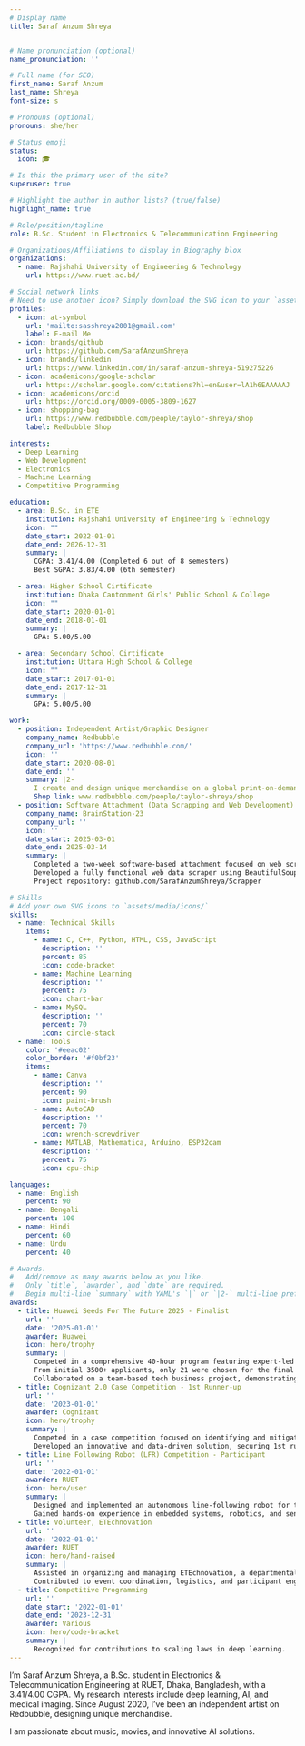 ```yaml
---
# Display name
title: Saraf Anzum Shreya


# Name pronunciation (optional)
name_pronunciation: ''

# Full name (for SEO)
first_name: Saraf Anzum
last_name: Shreya
font-size: s

# Pronouns (optional)
pronouns: she/her

# Status emoji
status:
  icon: 🎓

# Is this the primary user of the site?
superuser: true

# Highlight the author in author lists? (true/false)
highlight_name: true

# Role/position/tagline
role: B.Sc. Student in Electronics & Telecommunication Engineering

# Organizations/Affiliations to display in Biography blox
organizations:
  - name: Rajshahi University of Engineering & Technology
    url: https://www.ruet.ac.bd/

# Social network links
# Need to use another icon? Simply download the SVG icon to your `assets/media/icons/` folder.
profiles:
  - icon: at-symbol
    url: 'mailto:sasshreya2001@gmail.com'
    label: E-mail Me
  - icon: brands/github
    url: https://github.com/SarafAnzumShreya
  - icon: brands/linkedin
    url: https://www.linkedin.com/in/saraf-anzum-shreya-519275226
  - icon: academicons/google-scholar
    url: https://scholar.google.com/citations?hl=en&user=lA1h6EAAAAAJ
  - icon: academicons/orcid
    url: https://orcid.org/0009-0005-3809-1627
  - icon: shopping-bag
    url: https://www.redbubble.com/people/taylor-shreya/shop
    label: Redbubble Shop

interests:
  - Deep Learning
  - Web Development
  - Electronics
  - Machine Learning
  - Competitive Programming

education:
  - area: B.Sc. in ETE
    institution: Rajshahi University of Engineering & Technology
    icon: ""
    date_start: 2022-01-01
    date_end: 2026-12-31
    summary: |
      CGPA: 3.41/4.00 (Completed 6 out of 8 semesters)
      Best SGPA: 3.83/4.00 (6th semester)

  - area: Higher School Cirtificate 
    institution: Dhaka Cantonment Girls' Public School & College
    icon: ""
    date_start: 2020-01-01
    date_end: 2018-01-01
    summary: |
      GPA: 5.00/5.00 

  - area: Secondary School Cirtificate 
    institution: Uttara High School & College
    icon: ""
    date_start: 2017-01-01
    date_end: 2017-12-31
    summary: |
      GPA: 5.00/5.00 

work:
  - position: Independent Artist/Graphic Designer
    company_name: Redbubble
    company_url: 'https://www.redbubble.com/'
    icon: ''
    date_start: 2020-08-01
    date_end: ''
    summary: |2-
      I create and design unique merchandise on a global print-on-demand marketplace.
      Shop link: www.redbubble.com/people/taylor-shreya/shop
  - position: Software Attachment (Data Scrapping and Web Development)
    company_name: BrainStation-23
    company_url: ''
    icon: ''
    date_start: 2025-03-01
    date_end: 2025-03-14
    summary: |
      Completed a two-week software-based attachment focused on web scraping and backend development.
      Developed a fully functional web data scraper using BeautifulSoup, Selenium, HTML, CSS, and Flask to extract and display dynamic web content in a user-friendly interface.
      Project repository: github.com/SarafAnzumShreya/Scrapper

# Skills
# Add your own SVG icons to `assets/media/icons/`
skills:
  - name: Technical Skills
    items:
      - name: C, C++, Python, HTML, CSS, JavaScript
        description: ''
        percent: 85
        icon: code-bracket
      - name: Machine Learning
        description: ''
        percent: 75
        icon: chart-bar
      - name: MySQL
        description: ''
        percent: 70
        icon: circle-stack
  - name: Tools
    color: '#eeac02'
    color_border: '#f0bf23'
    items:
      - name: Canva
        description: ''
        percent: 90
        icon: paint-brush
      - name: AutoCAD
        description: ''
        percent: 70
        icon: wrench-screwdriver
      - name: MATLAB, Mathematica, Arduino, ESP32cam
        description: ''
        percent: 75
        icon: cpu-chip

languages:
  - name: English
    percent: 90
  - name: Bengali
    percent: 100
  - name: Hindi
    percent: 60
  - name: Urdu
    percent: 40

# Awards.
#   Add/remove as many awards below as you like.
#   Only `title`, `awarder`, and `date` are required.
#   Begin multi-line `summary` with YAML's `|` or `|2-` multi-line prefix and indent 2 spaces below.
awards:
  - title: Huawei Seeds For The Future 2025 - Finalist
    url: ''
    date: '2025-01-01'
    awarder: Huawei
    icon: hero/trophy
    summary: |
      Competed in a comprehensive 40-hour program featuring expert-led instruction in cutting-edge technologies: 5G, Artificial Intelligence, Cloud Computing, and Digital Power.
      From initial 3500+ applicants, only 21 were chosen for the final round after several evaluations such as interviews, written exams, group evaluation, and group presentation.
      Collaborated on a team-based tech business project, demonstrating skills in leadership, problem-solving, and entrepreneurship.
  - title: Cognizant 2.0 Case Competition - 1st Runner-up
    url: ''
    date: '2023-01-01'
    awarder: Cognizant
    icon: hero/trophy
    summary: |
      Competed in a case competition focused on identifying and mitigating fire hazards in Bangladesh’s garment industry.
      Developed an innovative and data-driven solution, securing 1st runner-up position out of 57 participating teams.
  - title: Line Following Robot (LFR) Competition - Participant
    url: ''
    date: '2022-01-01'
    awarder: RUET
    icon: hero/user
    summary: |
      Designed and implemented an autonomous line-following robot for the ‘ETEchnovation-2022’ event, organized by the Electronics and Telecommunication Department of RUET.
      Gained hands-on experience in embedded systems, robotics, and sensor integration.
  - title: Volunteer, ETEchnovation
    url: ''
    date: '2022-01-01'
    awarder: RUET
    icon: hero/hand-raised
    summary: |
      Assisted in organizing and managing ETEchnovation, a departmental technical event at RUET.
      Contributed to event coordination, logistics, and participant engagement, enhancing teamwork and organizational skills.
  - title: Competitive Programming
    url: ''
    date_start: '2022-01-01'
    date_end: '2023-12-31'
    awarder: Various
    icon: hero/code-bracket
    summary: |
      Recognized for contributions to scaling laws in deep learning.
---
```


I’m Saraf Anzum Shreya, a B.Sc. student in Electronics & Telecommunication Engineering at RUET, Dhaka, Bangladesh, with a 3.41/4.00 CGPA. My research interests include deep learning, AI, and medical imaging. Since August 2020, I’ve been an independent artist on Redbubble, designing unique merchandise. 

I am passionate about music, movies, and innovative AI solutions.